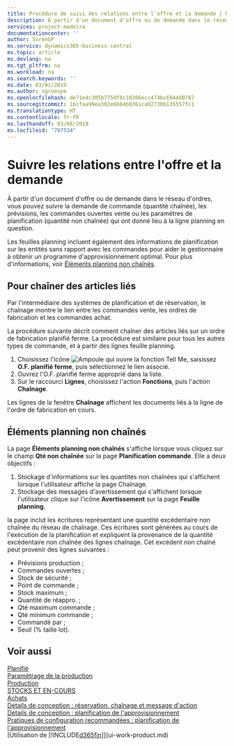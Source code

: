 ```yaml
---
title: Procédure de suivi des relations entre l'offre et la demande | Microsoft Docs
description: À partir d'un document d'offre ou de demande dans le réseau d'ordres, vous pouvez suivre la demande de commande (quantité chaînée), les prévisions, les commandes ouvertes vente ou les paramètres de planification (quantité non chaînée) qui ont donné lieu à la ligne planning en question.
services: project-madeira
documentationcenter: ''
author: SorenGP
ms.service: dynamics365-business-central
ms.topic: article
ms.devlang: na
ms.tgt_pltfrm: na
ms.workload: na
ms.search.keywords: ''
ms.date: 03/01/2019
ms.author: sgroespe
ms.openlocfilehash: de71e4c305b775df8c10306ecc474bc6944d0787
ms.sourcegitcommit: 1bcfaa99ea302e6b84b8361ca02730b135557fc1
ms.translationtype: HT
ms.contentlocale: fr-FR
ms.lasthandoff: 03/08/2019
ms.locfileid: "797534"
---
```

# <a name="track-relations-between-demand-and-supply"></a>Suivre les relations entre l'offre et la demande
À partir d'un document d'offre ou de demande dans le réseau d'ordres, vous pouvez suivre la demande de commande (quantité chaînée), les prévisions, les commandes ouvertes vente ou les paramètres de planification (quantité non chaînée) qui ont donné lieu à la ligne planning en question.

Les feuilles planning incluent également des informations de planification sur les entités sans rapport avec les commandes pour aider le gestionnaire à obtenir un programme d'approvisionnement optimal. Pour plus d'informations, voir [Éléments planning non chaînés](production-how-track-demand-supply.md#untracked-planning-elements).

## <a name="to-track-linked-items"></a>Pour chaîner des articles liés
Par l'intermédiaire des systèmes de planification et de réservation, le chaînage montre le lien entre les commandes vente, les ordres de fabrication et les commandes achat.

La procédure suivante décrit comment chaîner des articles liés sur un ordre de fabrication planifié ferme. La procédure est similaire pour tous les autres types de commande, et à partir des lignes feuille planning.

1. Choisissez l'icône ![Ampoule qui ouvre la fonction Tell Me](media/ui-search/search_small.png "Dites-moi ce que vous voulez faire"), saisissez **O.F. planifié ferme**, puis sélectionnez le lien associé.
2. Ouvrez l'O.F. planifié ferme approprié dans la liste.
3. Sur le raccourci **Lignes**, choisissez l'action **Fonctions**, puis l'action **Chaînage**.

Les lignes de la fenêtre **Chaînage** affichent les documents liés à la ligne de l'ordre de fabrication en cours.

## <a name="untracked-planning-elements"></a>Éléments planning non chaînés
La page **Éléments planning non chaînés** s'affiche lorsque vous cliquez sur le champ **Qté non chaînée** sur la page **Planification commande**. Elle a deux objectifs :

1. Stockage d'informations sur les quantités non chaînées qui s'affichent lorsque l'utilisateur affiche la page Chaînage.
2. Stockage des messages d'avertissement qui s'affichent lorsque l'utilisateur clique sur l'icône **Avertissement** sur la page **Feuille planning**.

la page inclut les écritures représentant une quantité excédentaire non chaînée du réseau de chaînage. Ces écritures sont générées au cours de l'exécution de la planification et expliquent la provenance de la quantité excédentaire non chaînée des lignes chaînage. Cet excédent non chaîné peut provenir des lignes suivantes :

- Prévisions production ;
- Commandes ouvertes ;
- Stock de sécurité ;
- Point de commande ;
- Stock maximum ;
- Quantité de réappro. ;
- Qté maximum commande ;
- Qté minimum commande ;
- Commandé par ;
- Seuil (% taille lot).

## <a name="see-also"></a>Voir aussi  
[Planifié](production-planning.md)   
[Paramétrage de la production](production-configure-production-processes.md)  
[Production](production-manage-manufacturing.md)    
[STOCKS ET EN-COURS](inventory-manage-inventory.md)  
[Achats](purchasing-manage-purchasing.md)  
[Détails de conception : réservation, chaînage et message d'action](design-details-reservation-order-tracking-and-action-messaging.md)  
[Détails de conception : planification de l'approvisionnement](design-details-supply-planning.md)   
[Pratiques de configuration recommandées : planification de l'approvisionnement](setup-best-practices-supply-planning.md)  
[Utilisation de [!INCLUDE[d365fin](includes/d365fin_md.md)]](ui-work-product.md)
